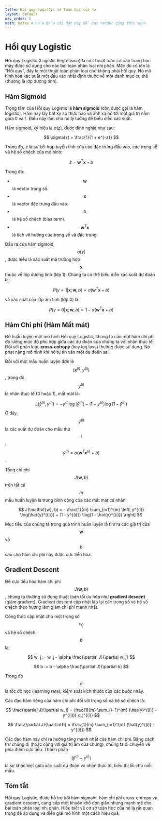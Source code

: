 ```yaml
---
title: Hồi quy Logistic và Toán học của nó
layout: default
nav_order: 5
math: katex # Đảm bảo cài đặt này để bật render công thức toán
---
```


# Hồi quy Logistic

Hồi quy Logistic (Logistic Regression) là một thuật toán cơ bản trong học máy được sử dụng cho các bài toán phân loại nhị phân. Mặc dù có tên là "Hồi quy", đây là một thuật toán phân loại chứ không phải hồi quy. Nó mô hình hóa xác suất một đầu vào nhất định thuộc về một danh mục cụ thể (thường là lớp dương tính).

## Hàm Sigmoid

Trọng tâm của Hồi quy Logistic là **hàm sigmoid** (còn được gọi là hàm logistic). Hàm này lấy bất kỳ số thực nào và ánh xạ nó tới một giá trị nằm giữa 0 và 1. Điều này làm cho nó lý tưởng để biểu diễn xác suất.

Hàm sigmoid, ký hiệu là $\sigma(z)$, được định nghĩa như sau:

$$
\sigma(z) = \frac{1}{1 + e^{-z}}
$$

Trong đó, $z$ là sự kết hợp tuyến tính của các đặc trưng đầu vào, các trọng số và hệ số chệch của mô hình:

$$
z = \mathbf{w}^T \mathbf{x} + b
$$

Trong đó:
*   $$\mathbf{w}$$ là vector trọng số.
*   $$\mathbf{x}$$ là vector đặc trưng đầu vào.
*   $$b$$ là hệ số chệch (bias term).
*   $$\mathbf{w}^T \mathbf{x}$$ là tích vô hướng của trọng số và đặc trưng.

Đầu ra của hàm sigmoid, $$\sigma(z)$$, được hiểu là xác suất mà trường hợp $$\mathbf{x}$$ thuộc về lớp dương tính (lớp 1). Chúng ta có thể biểu diễn xác suất dự đoán là:

$$
P(y=1 | \mathbf{x}; \mathbf{w}, b) = \sigma(\mathbf{w}^T \mathbf{x} + b)
$$

và xác suất của lớp âm tính (lớp 0) là:

$$
P(y=0 | \mathbf{x}; \mathbf{w}, b) = 1 - \sigma(\mathbf{w}^T \mathbf{x} + b)
$$

## Hàm Chi phí (Hàm Mất mát)

Để huấn luyện một mô hình Hồi quy Logistic, chúng ta cần một hàm chi phí đo lường mức độ phù hợp giữa các dự đoán của chúng ta với nhãn thực tế. Đối với phân loại, **cross-entropy** (hay log loss) thường được sử dụng. Nó phạt nặng mô hình khi nó tự tin vào một dự đoán sai.

Đối với một mẫu huấn luyện đơn lẻ $$(\mathbf{x}^{(i)}, y^{(i)})$$, trong đó $$y^{(i)}$$ là nhãn thực tế (0 hoặc 1), mất mát là:

$$
L(\hat{y}^{(i)}, y^{(i)}) = - y^{(i)} \log(\hat{y}^{(i)}) - (1 - y^{(i)}) \log(1 - \hat{y}^{(i)})
$$

Ở đây, $$\hat{y}^{(i)}$$ là xác suất dự đoán cho mẫu thứ $$i$$: $$\hat{y}^{(i)} = \sigma(\mathbf{w}^T \mathbf{x}^{(i)} + b)$$.

Tổng chi phí $$J(\mathbf{w}, b)$$ trên tất cả $$m$$ mẫu huấn luyện là trung bình cộng của các mất mát cá nhân:

$$
J(\mathbf{w}, b) = - \frac{1}{m} \sum_{i=1}^{m} \left[ y^{(i)} \log(\hat{y}^{(i)}) + (1 - y^{(i)}) \log(1 - \hat{y}^{(i)}) \right]
$$

Mục tiêu của chúng ta trong quá trình huấn luyện là tìm ra các giá trị của $$\mathbf{w}$$ và $$b$$ sao cho hàm chi phí này được cực tiểu hóa.

## Gradient Descent

Để cực tiểu hóa hàm chi phí $$J(\mathbf{w}, b)$$, chúng ta thường sử dụng thuật toán tối ưu hóa như **gradient descent** (giảm gradient). Gradient descent cập nhật lặp lại các trọng số và hệ số chệch theo hướng làm giảm chi phí mạnh nhất.

Công thức cập nhật cho một trọng số $$w_j$$ và hệ số chệch $$b$$ là:

$$
w_j := w_j - \alpha \frac{\partial J}{\partial w_j}
$$

$$
b := b - \alpha \frac{\partial J}{\partial b}
$$

Trong đó $$\alpha$$ là tốc độ học (learning rate), kiểm soát kích thước của các bước nhảy.

Các đạo hàm riêng của hàm chi phí đối với trọng số và hệ số chệch là:

$$
\frac{\partial J}{\partial w_j} = \frac{1}{m} \sum_{i=1}^{m} (\hat{y}^{(i)} - y^{(i)}) x_j^{(i)}
$$

$$
\frac{\partial J}{\partial b} = \frac{1}{m} \sum_{i=1}^{m} (\hat{y}^{(i)} - y^{(i)})
$$

Các đạo hàm này chỉ ra hướng tăng mạnh nhất của hàm chi phí. Bằng cách trừ chúng đi (hoặc cộng với giá trị âm của chúng), chúng ta di chuyển về phía điểm cực tiểu. Thành phần $$(\hat{y}^{(i)} - y^{(i)})$$ là sự khác biệt giữa xác suất dự đoán và nhãn thực tế, biểu thị lỗi cho mỗi mẫu.

## Tóm tắt

Hồi quy Logistic, được hỗ trợ bởi hàm sigmoid, hàm chi phí cross-entropy và gradient descent, cung cấp một khuôn khổ đơn giản nhưng mạnh mẽ cho bài toán phân loại nhị phân. Hiểu biết về cơ sở toán học của nó là rất quan trọng để áp dụng và diễn giải mô hình một cách hiệu quả.
